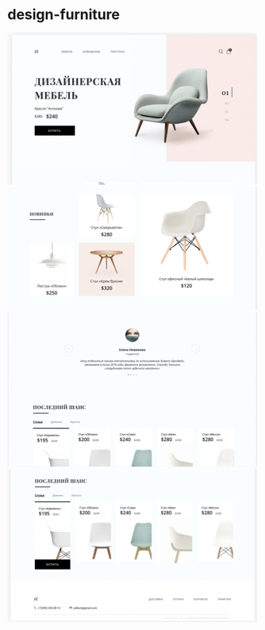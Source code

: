 # design-furniture

![Страница1](DF1.png)
![Страница2](DF2.png)
![Страница3](DF3.png)
![Страница4](DF4.png)
